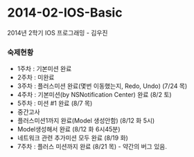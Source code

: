 2014-02-IOS-Basic
=================

2014년 2학기 IOS 프로그래밍 - 김우진


### 숙제현황 ###

- 1주차 : 기본미션 완료
- 2주차 : 미완료
- 3주차 : 플러스미션 완료(몇번 이동했는지, Redo, Undo) (7/24 목)
- 4주차 : 기본미션(by NSNotification Center) 완료 (8/2 토)
- 5주차 : 미션 #1 완료 (8/7 목)
- 중간고사
 - 플러스미션1까지 완료(Model 생성안함) (8/12 화 5시)
 - Model생성해서 완료 (8/12 화 6시45분)
 - 네트워크 관련 추가미션 모두 완료 (8/19 화)
- 7주차 : 플러스 미션까지 완료 (8/21 목) - 약간의 버그 있음.
